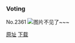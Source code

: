 ### Voting
No.2361
![图片不见了~~~](https://imgs.xkcd.com/comics/voting.png)

[原址](https://xkcd.com//2361) [下载](https://imgs.xkcd.com/comics/voting.png)

